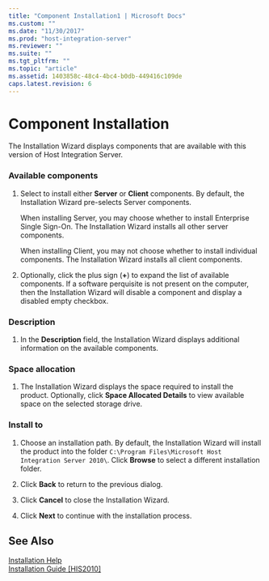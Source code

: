 ```yaml
---
title: "Component Installation1 | Microsoft Docs"
ms.custom: ""
ms.date: "11/30/2017"
ms.prod: "host-integration-server"
ms.reviewer: ""
ms.suite: ""
ms.tgt_pltfrm: ""
ms.topic: "article"
ms.assetid: 1403858c-48c4-4bc4-b0db-449416c109de
caps.latest.revision: 6
---
```

# Component Installation
The Installation Wizard displays components that are available with this version of Host Integration Server.  
  
### Available components  
  
1.  Select to install either **Server** or **Client** components. By default, the Installation Wizard pre-selects Server components.  
  
     When installing Server, you may choose whether to install Enterprise Single Sign-On. The Installation Wizard installs all other server components.  
  
     When installing Client, you may not choose whether to install individual components. The Installation Wizard installs all client components.  
  
2.  Optionally, click the plus sign (**+**) to expand the list of available components. If a software perquisite is not present on the computer, then the Installation Wizard will disable a component and display a disabled empty checkbox.  
  
### Description  
  
1.  In the **Description** field, the Installation Wizard displays additional information on the available components.  
  
### Space allocation  
  
1.  The Installation Wizard displays the space required to install the product. Optionally, click **Space Allocated Details** to view available space on the selected storage drive.  
  
### Install to  
  
1.  Choose an installation path. By default, the Installation Wizard will install the product into the folder `C:\Program Files\Microsoft Host Integration Server 2010\`. Click **Browse** to select a different installation folder.  
  
2.  Click **Back** to return to the previous dialog.  
  
3.  Click **Cancel** to close the Installation Wizard.  
  
4.  Click **Next** to continue with the installation process.  
  
## See Also  
 [Installation Help](../core/installation-help1.md)   
 [Installation Guide &#91;HIS2010&#93;](http://msdn.microsoft.com/en-us/436d05be-f7e3-479d-a2ee-a8ff14722176)